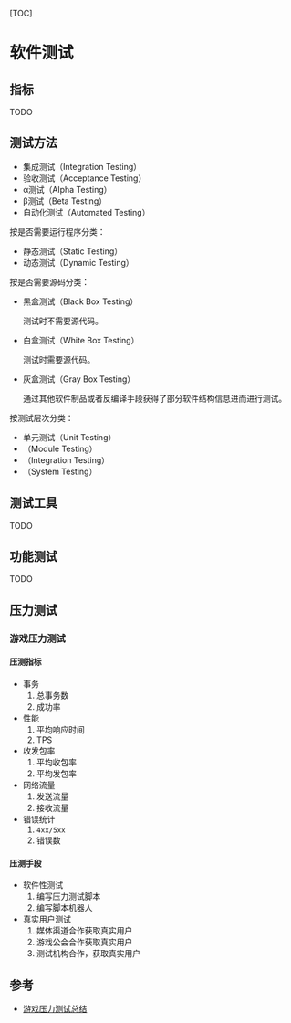 [TOC]

# 软件测试



## 指标

TODO



## 测试方法

- 集成测试（Integration Testing）
- 验收测试（Acceptance Testing）
- α测试（Alpha Testing）
- β测试（Beta Testing）
- 自动化测试（Automated Testing）

按是否需要运行程序分类：

- 静态测试（Static Testing）
- 动态测试（Dynamic Testing）

按是否需要源码分类：

- 黑盒测试（Black Box Testing）

  测试时不需要源代码。

- 白盒测试（White Box Testing）

  测试时需要源代码。

- 灰盒测试（Gray Box Testing）

  通过其他软件制品或者反编译手段获得了部分软件结构信息进而进行测试。

按测试层次分类：

- 单元测试（Unit Testing）
- （Module Testing）
- （Integration Testing）
- （System Testing）



## 测试工具

TODO



## 功能测试

TODO



## 压力测试

### 游戏压力测试

#### 压测指标

- 事务
  1. 总事务数
  2. 成功率
- 性能
  1. 平均响应时间
  2. TPS
- 收发包率
  1. 平均收包率
  2. 平均发包率
- 网络流量
  1. 发送流量
  2. 接收流量
- 错误统计
  1. `4xx/5xx`
  2. 错误数

#### 压测手段

- 软件性测试
  1. 编写压力测试脚本
  2. 编写脚本机器人
- 真实用户测试
  1. 媒体渠道合作获取真实用户
  2. 游戏公会合作获取真实用户
  3. 测试机构合作，获取真实用户



## 参考

- [游戏压力测试总结](https://blog.csdn.net/erbozhao/article/details/80749609)

